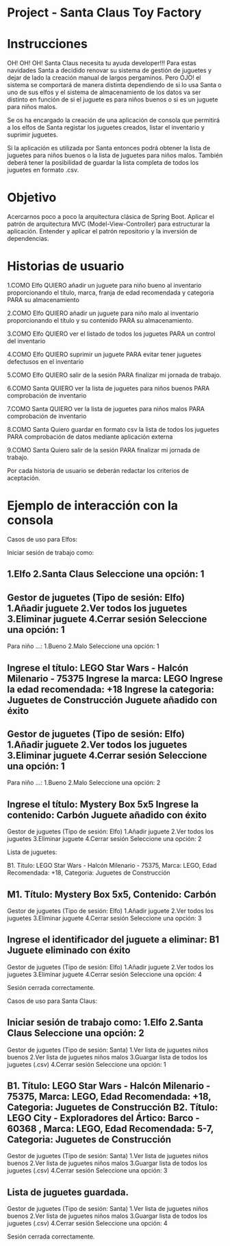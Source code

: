 # Project - Santa Claus Toy Factory

# Instrucciones

OH! OH! OH! Santa Claus necesita tu ayuda developer!!! Para estas navidades Santa a decidido renovar su sistema de gestión de juguetes y dejar de lado la creación manual de largos pergaminos. Pero OJO! el sistema se comportará de manera distinta dependiendo de si lo usa Santa o uno de sus elfos y el sistema de almacenamiento de los datos va ser distinto en función de si el juguete es para niños buenos o si es un juguete para niños malos.

Se os ha encargado la creación de una aplicación de consola que permitirá a los elfos de Santa registar los juguetes creados, listar el inventario y suprimir juguetes.

Si la aplicación es utilizada por Santa entonces podrá obtener la lista de juguetes para niños buenos o la lista de juguetes para niños malos. También deberá tener la posibilidad de guardar la lista completa de todos los juguetes en formato .csv.


# Objetivo

Acercarnos poco a poco la arquitectura clásica de Spring Boot. Aplicar el patrón de arquitectura MVC (Model-View-Controller) para estructurar la aplicación. Entender y aplicar el patrón repositorio y la inversión de dependencias.

# Historias de usuario

1.COMO Elfo QUIERO añadir un juguete para niño bueno al inventario proporcionando el título, marca, franja de edad recomendada y categoria PARA su almacenamiento

2.COMO Elfo QUIERO añadir un juguete para niño malo al inventario proporcionando el título y su contenido PARA su almacenamiento.

3.COMO Elfo QUIERO ver el listado de todos los juguetes PARA un control del inventario

4.COMO Elfo QUIERO suprimir un juguete PARA evitar tener juguetes defectusos en el inventario

5.COMO Elfo QUIERO salir de la sesión PARA finalizar mi jornada de trabajo.

6.COMO Santa QUIERO ver la lista de juguetes para niños buenos PARA comprobación de inventario

7.COMO Santa QUIERO ver la lista de juguetes para niños malos PARA comprobación de inventario

8.COMO Santa Quiero guardar en formato csv la lista de todos los juguetes PARA comprobación de datos mediante aplicación externa

9.COMO Santa Quiero salir de la sesión PARA finalizar mi jornada de trabajo.

Por cada historia de usuario se deberán redactar los criterios de aceptación.

# Ejemplo de interacción con la consola

Casos de uso para Elfos:

Iniciar sesión de trabajo como:

1.Elfo
2.Santa Claus
Seleccione una opción: 1
-----------
Gestor de juguetes (Tipo de sesión: Elfo)
1.Añadir juguete
2.Ver todos los juguetes
3.Eliminar juguete
4.Cerrar sesión
Seleccione una opción: 1
-----------
Para niño ...:
1.Bueno
2.Malo
Seleccione una opción: 1

Ingrese el título: LEGO Star Wars - Halcón Milenario - 75375
Ingrese la marca: LEGO
Ingrese la edad recomendada: +18
Ingrese la categoria: Juguetes de Construcción
Juguete añadido con éxito
-----------
Gestor de juguetes (Tipo de sesión: Elfo)
1.Añadir juguete
2.Ver todos los juguetes
3.Eliminar juguete
4.Cerrar sesión
Seleccione una opción: 1
-----------
Para niño ...:
1.Bueno
2.Malo
Seleccione una opción: 2

Ingrese el título: Mystery Box 5x5
Ingrese la contenido: Carbón
Juguete añadido con éxito
-----------
Gestor de juguetes (Tipo de sesión: Elfo)
1.Añadir juguete
2.Ver todos los juguetes
3.Eliminar juguete
4.Cerrar sesión
Seleccione una opción: 2

Lista de juguetes:

B1. Título: LEGO Star Wars - Halcón Milenario - 75375, Marca: LEGO, Edad Recomendada: +18, Categoria: Juguetes de Construcción

M1. Título: Mystery Box 5x5, Contenido: Carbón
-----------
Gestor de juguetes (Tipo de sesión: Elfo)
1.Añadir juguete
2.Ver todos los juguetes
3.Eliminar juguete
4.Cerrar sesión
Seleccione una opción: 3

Ingrese el identificador del juguete a eliminar: B1
Juguete eliminado con éxito
-----------
Gestor de juguetes (Tipo de sesión: Elfo)
1.Añadir juguete
2.Ver todos los juguetes
3.Eliminar juguete
4.Cerrar sesión
Seleccione una opción: 4

Sesión cerrada correctamente.

Casos de uso para Santa Claus:

Iniciar sesión de trabajo como:
1.Elfo
2.Santa Claus
Seleccione una opción: 2
-----------
Gestor de juguetes (Tipo de sesión: Santa)
1.Ver lista de juguetes niños buenos
2.Ver lista de juguetes niños malos
3.Guargar lista de todos los juguetes (.csv)
4.Cerrar sesión
Seleccione una opción: 1

B1. Título: LEGO Star Wars - Halcón Milenario - 75375, Marca: LEGO, Edad Recomendada: +18, Categoria: Juguetes de Construcción
B2. Título: LEGO City - Exploradores del Ártico: Barco - 60368
, Marca: LEGO, Edad Recomendada: 5-7, Categoria: Juguetes de Construcción
-----------
Gestor de juguetes (Tipo de sesión: Santa)
1.Ver lista de juguetes niños buenos
2.Ver lista de juguetes niños malos
3.Guargar lista de todos los juguetes (.csv)
4.Cerrar sesión
Seleccione una opción: 3

Lista de juguetes guardada.
-----------
Gestor de juguetes (Tipo de sesión: Santa)
1.Ver lista de juguetes niños buenos
2.Ver lista de juguetes niños malos
3.Guargar lista de todos los juguetes (.csv)
4.Cerrar sesión
Seleccione una opción: 4

Sesión cerrada correctamente.